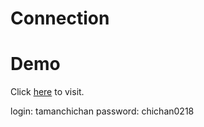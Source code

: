 # Connection

# Demo

Click [here](https://tamanchichan.github.io/connection/) to visit.

login: tamanchichan
password: chichan0218